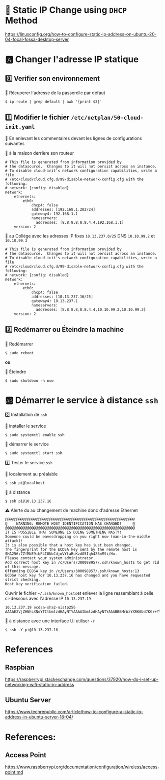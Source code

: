 # :strawberry: Static IP Change using `DHCP` Method

https://linuxconfig.org/how-to-configure-static-ip-address-on-ubuntu-20-04-focal-fossa-desktop-server


# :a: Changer l'adresse IP statique

## :zero: Verifier son environnement

:pushpin: Récuperer l'adresse de la passerelle par défaut

```
$ ip route | grep default | awk '{print $3}'
```


## :one: Modifier le fichier `/etc/netplan/50-cloud-init.yaml`

:bookmark: En enlevant les commentaires devant les lignes de configurations suivantes

:pushpin: à la maison derrière son routeur

```
# This file is generated from information provided by
# the datasource.  Changes to it will not persist across an instance.
# To disable cloud-init's network configuration capabilities, write a file
# /etc/cloud/cloud.cfg.d/99-disable-network-config.cfg with the following:
# network: {config: disabled}
network:
    ethernets:
        eth0:
            dhcp4: false
            addresses: [192.168.1.202/24]
            gateway4: 192.168.1.1
            nameservers:
              addresses: [8.8.8.8,8.8.4.4,192.168.1.1]
    version: 2
```

:pushpin: au Collège avec les adresses IP fixes `10.13.237.0/25` DNS `10.10.99.2` et `10.10.99.3`

```
# This file is generated from information provided by
# the datasource.  Changes to it will not persist across an instance.
# To disable cloud-init's network configuration capabilities, write a file
# /etc/cloud/cloud.cfg.d/99-disable-network-config.cfg with the following:
# network: {config: disabled}
network:
    ethernets:
        eth0:
            dhcp4: false
            addresses: [10.13.237.16/25]
            gateway4: 10.13.237.1
            nameservers:
              addresses: [8.8.8.8,8.8.4.4,10.10.99.2,10.10.99.3]
    version: 2
```

## :two: Redémarrer ou Éteindre la machine

:pushpin: Redémarrer

```
$ sudo reboot
```

**ou** 

:pushpin: Éteindre

```
$ sudo shutdown -h now
```

# :ab: Démarrer le service à distance `ssh`

:zero: Installation de `ssh`
 
:pushpin: installer le service

```
$ sudo systemctl enable ssh
```

:pushpin: démarrer le service

```
$ sudo systemctl start ssh
```

:one: Tester le service `ssh` 

:pushpin: localement au préalable

```
$ ssh pi@localhost
```

:pushpin: à distance

```
$ ssh pi@10.13.237.16
```

:warning: Alerte du au changement de machine donc d'adresse Ethernet

```
@@@@@@@@@@@@@@@@@@@@@@@@@@@@@@@@@@@@@@@@@@@@@@@@@@@@@@@@@@@
@    WARNING: REMOTE HOST IDENTIFICATION HAS CHANGED!     @
@@@@@@@@@@@@@@@@@@@@@@@@@@@@@@@@@@@@@@@@@@@@@@@@@@@@@@@@@@@
IT IS POSSIBLE THAT SOMEONE IS DOING SOMETHING NASTY!
Someone could be eavesdropping on you right now (man-in-the-middle attack)!
It is also possible that a host key has just been changed.
The fingerprint for the ECDSA key sent by the remote host is
SHA256:7ZfMNE9ibP4I8NbCdjoVYtaBuKzdG5Iqh4Z5mMSi/Ho.
Please contact your system administrator.
Add correct host key in /c/Users/300098957/.ssh/known_hosts to get rid of this message.
Offending ECDSA key in /c/Users/300098957/.ssh/known_hosts:13
ECDSA host key for 10.13.237.16 has changed and you have requested strict checking.
Host key verification failed.
```

Ouvrir le fichier `~/.ssh/known_hosts`et enlever la ligne ressemblant à celle ci-dessous avec l'adresse IP `10.13.237.19`
```
10.13.237.19 ecdsa-sha2-nistp256 AAAAE2VjZHNhLXNoYTItbmlzdHAyNTYAAAAIbmlzdHAyNTYAAABBBMrWaYXRK6bd7KGr+YlDkWVB/dqYyOv6mROS/b2M0EuAq3QT4n7Dc55z4ub4c2ZN+PEqVtLmJcqcs16dcisGUV0=
```

:pushpin: à distance avec une interface UI utiliser `-Y`

```
$ ssh -Y pi@10.13.237.16
```

# References

## Raspbian

https://raspberrypi.stackexchange.com/questions/37920/how-do-i-set-up-networking-wifi-static-ip-address

## Ubuntu Server

https://www.techrepublic.com/article/how-to-configure-a-static-ip-address-in-ubuntu-server-18-04/


# References:

## Access Point

https://www.raspberrypi.org/documentation/configuration/wireless/access-point.md
